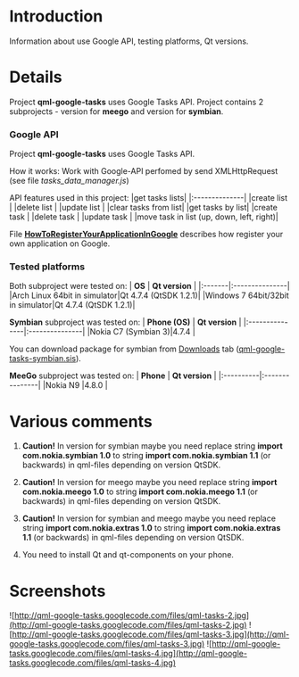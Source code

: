 # Introduction #

Information about use Google API, testing platforms, Qt versions.

# Details #

Project **qml-google-tasks** uses Google Tasks API. Project contains 2 subprojects - version for **meego** and version for **symbian**.

### Google API ###

Project **qml-google-tasks** uses Google Tasks API.

How it works:
Work with Google-API perfomed by send XMLHttpRequest (see file _tasks\_data\_manager.js_)

API features used in this project:
|get tasks lists|
|:--------------|
|create list    |
|delete list    |
|update list    |
|clear tasks from list|
|get tasks by list|
|create task    |
|delete task    |
|update task    |
|move task in list (up, down, left, right)|


File **[HowToRegisterYourAppIicationInGoogle](http://code.google.com/p/qml-google-tasks/wiki/HowToRegisterYourApplicationInGoogle)** describes how register your own application on Google.

### Tested platforms ###
Both subproject were tested on:
| **OS** | **Qt version** |
|:-------|:---------------|
|Arch Linux 64bit in simulator|Qt 4.7.4 (QtSDK 1.2.1)|
|Windows 7 64bit/32bit in simulator|Qt 4.7.4 (QtSDK 1.2.1)|

**Symbian** subproject was tested on:
| **Phone (OS)** | **Qt version** |
|:---------------|:---------------|
|Nokia C7 (Symbian 3)|4.7.4           |

You can download package for symbian from [Downloads](http://code.google.com/p/qml-google-tasks/downloads/list) tab ([qml-google-tasks-symbian.sis](http://qml-google-tasks.googlecode.com/files/qml-google-tasks-symbian.sis)).

**MeeGo** subproject was tested on:
| **Phone** | **Qt version** |
|:----------|:---------------|
|Nokia N9   |4.8.0           |


# Various comments #
1. **Caution!** In version for symbian maybe you need replace string
**import com.nokia.symbian 1.0** to string **import com.nokia.symbian 1.1** (or backwards) in qml-files depending on version QtSDK.

2. **Caution!** In version for meego maybe you need replace string
**import com.nokia.meego 1.0** to string **import com.nokia.meego 1.1** (or backwards) in qml-files depending on version QtSDK.

3. **Caution!** In version for symbian and meego maybe you need replace string **import com.nokia.extras 1.0** to string **import com.nokia.extras 1.1** (or backwards) in qml-files depending on version QtSDK.

4. You need to install Qt and qt-components on your phone.

# Screenshots #
![http://qml-google-tasks.googlecode.com/files/qml-tasks-2.jpg](http://qml-google-tasks.googlecode.com/files/qml-tasks-2.jpg) ![http://qml-google-tasks.googlecode.com/files/qml-tasks-3.jpg](http://qml-google-tasks.googlecode.com/files/qml-tasks-3.jpg) ![http://qml-google-tasks.googlecode.com/files/qml-tasks-4.jpg](http://qml-google-tasks.googlecode.com/files/qml-tasks-4.jpg)